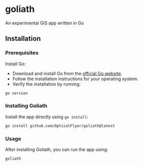 # goliath
An experimental GIS app written in Go

## Installation

### Prerequisites
Install Go:
- Download and install Go from the [official Go website](https://go.dev/dl/).
- Follow the installation instructions for your operating system.
- Verify the installation by running:

```bash
go version
```

### Installing Goliath
Install the app directly using `go install`:
```bash
go install github.com/OpticalFlyer/goliath@latest
```

### Usage
After installing Goliath, you can run the app using:
```bash
goliath
```